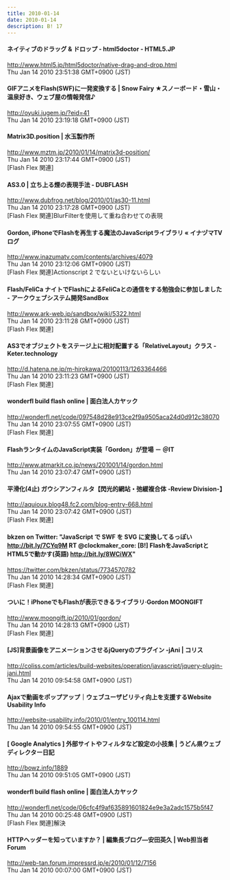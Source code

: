 ```yaml
---
title: 2010-01-14
date: 2010-01-14
description: B! 17
---
```


#### ネイティブのドラッグ & ドロップ - html5doctor - HTML5.JP
http://www.html5.jp/html5doctor/native-drag-and-drop.html<br>
Thu Jan 14 2010 23:51:38 GMT+0900 (JST)<br>


#### GIFアニメをFlash(SWF)に一発変換する | Snow Fairy ★スノーボード・雪山・温泉好き、ウェブ屋の情報発信♪
http://oyuki.jugem.jp/?eid=41<br>
Thu Jan 14 2010 23:19:18 GMT+0900 (JST)<br>


#### Matrix3D.position | 水玉製作所
http://www.mztm.jp/2010/01/14/matrix3d-position/<br>
Thu Jan 14 2010 23:17:44 GMT+0900 (JST)<br>
[Flash Flex 関連]


#### AS3.0 | 立ち上る煙の表現手法 - DUBFLASH
http://www.dubfrog.net/blog/2010/01/as30-11.html<br>
Thu Jan 14 2010 23:17:28 GMT+0900 (JST)<br>
[Flash Flex 関連]BlurFilterを使用して重ね合わせての表現


#### Gordon, iPhoneでFlashを再生する魔法のJavaScriptライブラリ « イナヅマTVログ
http://www.inazumatv.com/contents/archives/4079<br>
Thu Jan 14 2010 23:12:06 GMT+0900 (JST)<br>
[Flash Flex 関連]Actionscript 2 でないといけないらしい


#### Flash/FeliCa ナイトでFlashによるFeliCaとの通信をする勉強会に参加しました - アークウェブシステム開発SandBox
http://www.ark-web.jp/sandbox/wiki/5322.html<br>
Thu Jan 14 2010 23:11:28 GMT+0900 (JST)<br>
[Flash Flex 関連]


####  AS3でオブジェクトをステージ上に相対配置する「RelativeLayout」クラス - Keter.technology
http://d.hatena.ne.jp/m-hirokawa/20100113/1263364466<br>
Thu Jan 14 2010 23:11:23 GMT+0900 (JST)<br>
[Flash Flex 関連]


#### wonderfl build flash online | 面白法人カヤック
http://wonderfl.net/code/097548d28e913ce2f9a9505aca24d0d912c38070<br>
Thu Jan 14 2010 23:07:55 GMT+0900 (JST)<br>
[Flash Flex 関連]


#### FlashランタイムのJavaScript実装「Gordon」が登場 － ＠IT
http://www.atmarkit.co.jp/news/201001/14/gordon.html<br>
Thu Jan 14 2010 23:07:47 GMT+0900 (JST)<br>


#### 平滑化(4止) ガウシアンフィルタ【閃光的網站・弛緩複合体 -Review Division-】
http://aquioux.blog48.fc2.com/blog-entry-668.html<br>
Thu Jan 14 2010 23:07:42 GMT+0900 (JST)<br>
[Flash Flex 関連]


#### bkzen on Twitter: "JavaScript で SWF を SVG に変換してるっぽい http://bit.ly/7CYq9M  RT @clockmaker_core: [B!] FlashをJavaScriptとHTML5で動かす(英語) http://bit.ly/8WCiWX"
https://twitter.com/bkzen/status/7734570782<br>
Thu Jan 14 2010 14:28:34 GMT+0900 (JST)<br>
[Flash Flex 関連]


#### ついに！iPhoneでもFlashが表示できるライブラリ·Gordon MOONGIFT
http://www.moongift.jp/2010/01/gordon/<br>
Thu Jan 14 2010 14:28:13 GMT+0900 (JST)<br>
[Flash Flex 関連]


####   [JS]背景画像をアニメーションさせるjQueryのプラグイン -jAni | コリス
http://coliss.com/articles/build-websites/operation/javascript/jquery-plugin-jani.html<br>
Thu Jan 14 2010 09:54:58 GMT+0900 (JST)<br>


#### Ajaxで動画をポップアップ｜ウェブユーザビリティ向上を支援するWebsite Usability Info
http://website-usability.info/2010/01/entry_100114.html<br>
Thu Jan 14 2010 09:54:55 GMT+0900 (JST)<br>


####   [ Google Analytics ] 外部サイトやフィルタなど設定の小技集 | うどん県ウェブディレクター日記
http://bowz.info/1889<br>
Thu Jan 14 2010 09:51:05 GMT+0900 (JST)<br>


#### wonderfl build flash online | 面白法人カヤック
http://wonderfl.net/code/06cfc4f9af635891601824e9e3a2adc1575b5f47<br>
Thu Jan 14 2010 00:25:48 GMT+0900 (JST)<br>
[Flash Flex 関連]解決


#### HTTPヘッダーを知っていますか？ | 編集長ブログ―安田英久 | Web担当者Forum
http://web-tan.forum.impressrd.jp/e/2010/01/12/7156<br>
Thu Jan 14 2010 00:07:00 GMT+0900 (JST)<br>


